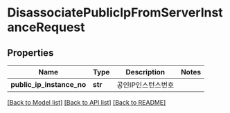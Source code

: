 # DisassociatePublicIpFromServerInstanceRequest

## Properties
Name | Type | Description | Notes
------------ | ------------- | ------------- | -------------
**public_ip_instance_no** | **str** | 공인IP인스턴스번호 | 

[[Back to Model list]](../README.md#documentation-for-models) [[Back to API list]](../README.md#documentation-for-api-endpoints) [[Back to README]](../README.md)


